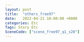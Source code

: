 ```yaml
---
layout: post
title:  "others_free97"
date:   2022-04-21 10:00:00 +0000
categories: Etc
Tags: Story Etc
SceneCode: ["scene_free97_q1_s20"]
---
```

